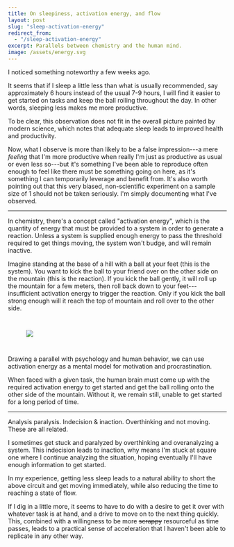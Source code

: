 ```yaml
---
title: On sleepiness, activation energy, and flow
layout: post
slug: "sleep-activation-energy"
redirect_from:
  - "/sleep-activation-energy"
excerpt: Parallels between chemistry and the human mind.
image: /assets/energy.svg
---
```


I noticed something noteworthy a few weeks ago.

It seems that if I sleep a little less than what is usually recommended, say approximately 6 hours instead of the usual 7-9 hours, I will find it easier to get started on tasks and keep the ball rolling throughout the day. In other words, sleeping less makes me more productive.

To be clear, this observation does not fit in the overall picture painted by modern science, which notes that adequate sleep leads to improved health and productivity.

Now, what I observe is more than likely to be a false impression---a mere _feeling_ that I'm more productive when really I'm just as productive as usual or even less so---but it's something I've been able to reproduce often enough to feel like there must be something going on here, as it's something I can temporarily leverage and benefit from. It's also worth pointing out that this very biased, non-scientific experiment on a sample size of 1 should not be taken seriously. I'm simply documenting what I've observed.

* * *

In chemistry, there's a concept called "activation energy", which is the quantity of energy that must be provided to a system in order to generate a reaction. Unless a system is supplied enough energy to pass the threshold required to get things moving, the system won't budge, and will remain inactive.

Imagine standing at the base of a hill with a ball at your feet (this is the system). You want to kick the ball to your friend over on the other side on the mountain (this is the reaction). If you kick the ball gently, it will roll up the mountain for a few meters, then roll back down to your feet---insufficient activation energy to trigger the reaction. Only if you kick the ball strong enough will it reach the top of mountain and roll over to the other side.

<div style="max-width: 30em; margin: 3em auto;">

<img src="/assets/energy.svg"/>

</div>

Drawing a parallel with psychology and human behavior, we can use activation energy as a mental model for motivation and procrastination.

When faced with a given task, the human brain must come up with the required activation energy to get started and get the ball rolling onto the other side of the mountain. Without it, we remain still, unable to get started for a long period of time.

* * *

Analysis paralysis. Indecision & inaction. Overthinking and not moving. These are all related.

I sometimes get stuck and paralyzed by overthinking and overanalyzing a system. This indecision leads to inaction, why means I'm stuck at square one where I continue analyzing the situation, hoping eventually I'll have enough information to get started.

In my experience, getting less sleep leads to a natural ability to short the above circuit and get moving immediately, while also reducing the time to reaching a state of flow.

If I dig in a little more, it seems to have to do with a desire to get it over with whatever task is at hand, and a drive to move on to the next thing quickly. This, combined with a willingness to be more ~~scrappy~~ resourceful as time passes, leads to a practical sense of acceleration that I haven't been able to replicate in any other way.
